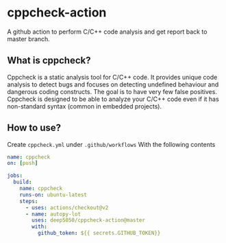 # cppcheck-action

A github action to perform C/C++ code analysis and get report back to master branch.

## What is cppcheck?

Cppcheck is a static analysis tool for C/C++ code. It provides unique code analysis to detect bugs and focuses on detecting undefined behaviour and dangerous coding constructs.
The goal is to have very few false positives. Cppcheck is designed to be able to analyze your C/C++ code even if it has non-standard syntax (common in embedded projects).

## How to use?
Create ``cppcheck.yml`` under ``.github/workflows``
With the following contents

```yml
name: cppcheck
on: [push]

jobs:
  build:
    name: cppcheck
    runs-on: ubuntu-latest
    steps:
      - uses: actions/checkout@v2
      - name: autopy-lot 
        uses: deep5050/cppcheck-action@master
        with:
          github_token: ${{ secrets.GITHUB_TOKEN}}

```
